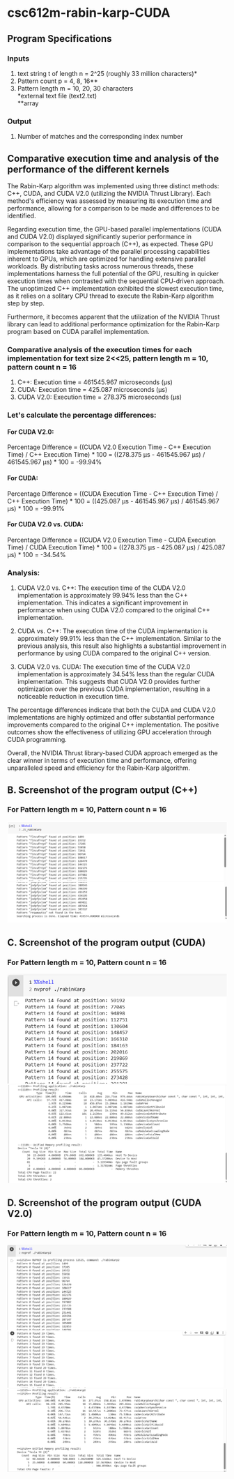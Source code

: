 # csc612m-rabin-karp-CUDA

## Program Specifications
### Inputs
1. text string t of length n = 2^25 (roughly 33 million characters)*
2. Pattern count p = 4, 8, 16**
3. Pattern length m = 10, 20, 30 characters
 <br />  *external text file (text2.txt)
 <br />  **array 

### Output
1. Number of matches and the corresponding index number

## Comparative execution time and analysis of the performance of the different kernels
The Rabin-Karp algorithm was implemented using three distinct methods: C++, CUDA, and CUDA V2.0 (utilizing the NVIDIA Thrust Library). Each method's efficiency was assessed by measuring its execution time and performance, allowing for a comparison to be made and differences to be identified.

Regarding execution time, the GPU-based parallel implementations (CUDA and CUDA V2.0) displayed significantly superior performance in comparison to the sequential approach (C++), as expected. These GPU implementations take advantage of the parallel processing capabilities inherent to GPUs, which are optimized for handling extensive parallel workloads. By distributing tasks across numerous threads, these implementations harness the full potential of the GPU, resulting in quicker execution times when contrasted with the sequential CPU-driven approach. The unoptimized C++ implementation exhibited the slowest execution time, as it relies on a solitary CPU thread to execute the Rabin-Karp algorithm step by step.

Furthermore, it becomes apparent that the utilization of the NVIDIA Thrust library can lead to additional performance optimization for the Rabin-Karp program based on CUDA parallel implementation.

### Comparative analysis of the execution times for each implementation for text size 2<<25, pattern length m = 10, pattern count n = 16
1. C++: Execution time = 461545.967 microseconds (μs)
2. CUDA: Execution time = 425.087 microseconds (μs)
3. CUDA V2.0: Execution time = 278.375 microseconds (μs)

### Let's calculate the percentage differences:

#### For CUDA V2.0: <br />
Percentage Difference = ((CUDA V2.0 Execution Time - C++ Execution Time) / C++ Execution Time) * 100 = ((278.375 μs - 461545.967 μs) / 461545.967 μs) * 100 = -99.94%

#### For CUDA: <br />
Percentage Difference = ((CUDA Execution Time - C++ Execution Time) / C++ Execution Time) * 100 = ((425.087 μs - 461545.967 μs) / 461545.967 μs) * 100 = -99.91%

#### For CUDA V2.0 vs. CUDA: <br />
Percentage Difference = ((CUDA V2.0 Execution Time - CUDA Execution Time) / CUDA Execution Time) * 100 = ((278.375 μs - 425.087 μs) / 425.087 μs) * 100 = -34.54%



### Analysis:

1. CUDA V2.0 vs. C++:
   The execution time of the CUDA V2.0 implementation is approximately 99.94% less than the C++ implementation. This indicates a significant improvement in performance when using CUDA V2.0 compared to the original C++ implementation.

2. CUDA vs. C++:
   The execution time of the CUDA implementation is approximately 99.91% less than the C++ implementation. Similar to the previous analysis, this result also highlights a substantial improvement in performance by using CUDA compared to the original C++ version.

3. CUDA V2.0 vs. CUDA:
   The execution time of the CUDA V2.0 implementation is approximately 34.54% less than the regular CUDA implementation. This suggests that CUDA V2.0 provides further optimization over the previous CUDA implementation, resulting in a noticeable reduction in execution time.

The percentage differences indicate that both the CUDA and CUDA V2.0 implementations are highly optimized and offer substantial performance improvements compared to the original C++ implementation. The positive outcomes show the effectiveness of utilizing GPU acceleration through CUDA programming.

Overall, the NVIDIA Thrust library-based CUDA approach emerged as the clear winner in terms of execution time and performance, offering unparalleled speed and efficiency for the Rabin-Karp algorithm.

## B. Screenshot of the program output (C++)
### For Pattern length m = 10, Pattern count n = 16
![Colab C++ Screenshot](https://github.com/jmsarmiento11/csc612m-rabin-karp-CUDA/blob/4713fa421b1c3134b90e76cd60cceec887d3ff47/RK%20C1.png)
![Colab C++ Screenshot](https://github.com/jmsarmiento11/csc612m-rabin-karp-CUDA/blob/4713fa421b1c3134b90e76cd60cceec887d3ff47/RK%20C1b.png)


## C. Screenshot of the program output (CUDA)
### For Pattern length m = 10, Pattern count n = 16
![Colab CUDA Screenshot](https://github.com/jmsarmiento11/csc612m-rabin-karp-CUDA/blob/4713fa421b1c3134b90e76cd60cceec887d3ff47/RK%20CUDA1a.png)
![Colab CUDA Screenshot](https://github.com/jmsarmiento11/csc612m-rabin-karp-CUDA/blob/4713fa421b1c3134b90e76cd60cceec887d3ff47/RK%20CUDA1b.png)


## D. Screenshot of the program output (CUDA V2.0)
### For Pattern length m = 10, Pattern count n = 16
![Colab CUDA V2.0 Screenshot](https://github.com/jmsarmiento11/csc612m-rabin-karp-CUDA/blob/4713fa421b1c3134b90e76cd60cceec887d3ff47/RK%20CUDA2%201a.png)
![Colab CUDA V2.0 Screenshot](https://github.com/jmsarmiento11/csc612m-rabin-karp-CUDA/blob/4713fa421b1c3134b90e76cd60cceec887d3ff47/RK%20CUDA2%201b.png)
![Colab CUDA V2.0 Screenshot](https://github.com/jmsarmiento11/csc612m-rabin-karp-CUDA/blob/4713fa421b1c3134b90e76cd60cceec887d3ff47/RK%20CUDA2%201c.png)
